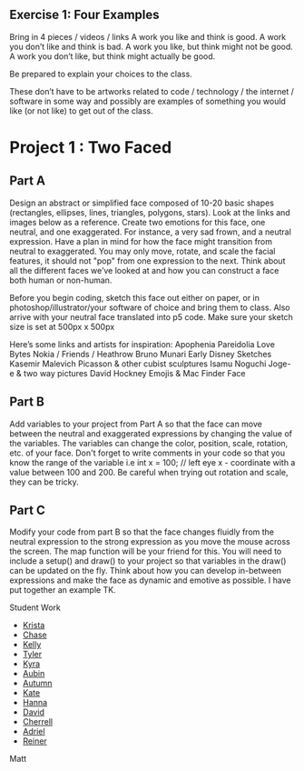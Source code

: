 ## Exercise 1: Four Examples
Bring in 4 pieces / videos / links
A work you like and think is good.
A work you don’t like and think is bad.
A work you like, but think might not be good.
A work you don’t like, but think might actually be good.

Be prepared to explain your choices to the class.

These don’t have to be artworks related to code / technology / the internet / software in some way and possibly are examples of something you would like (or not like) to get out of the class.


# Project 1 : Two Faced
## Part A
Design an abstract or simplified face composed of 10-20 basic shapes (rectangles, ellipses, lines, triangles, polygons, stars). Look at the links and images below as a reference. Create two emotions for this face, one neutral, and one exaggerated. For instance, a very sad frown, and a neutral expression. Have a plan in mind for how the face might transition from neutral to exaggerated. You may only move, rotate, and scale the facial features, it should not "pop" from one expression to the next. Think about all the different faces we’ve looked at and how you can construct a face both human or non-human.

Before you begin coding, sketch this face out either on paper, or in photoshop/illustrator/your software of choice and bring them to class. Also arrive with your neutral face translated into p5 code. Make sure your sketch size is set at 500px x 500px

Here’s some links and artists for inspiration:
Apophenia
Pareidolia
Love Bytes
Nokia / Friends / Heathrow
Bruno Munari
Early Disney Sketches
Kasemir Malevich
Picasson & other cubist sculptures
Isamu Noguchi
Joge-e & two way pictures
David Hockney
Emojis & Mac Finder Face


## Part B
Add variables to your project from Part A so that the face can move between the neutral and exaggerated expressions by changing the value of the variables. The variables can change the color, position, scale, rotation, etc. of your face. Don't forget to write comments in your code so that you know the range of the variable i.e int x = 100; // left eye x - coordinate with a value between 100 and 200. Be careful when trying out rotation and scale, they can be tricky.


## Part C
Modify your code from part B so that the face changes fluidly from the neutral expression to the strong expression as you move the mouse across the screen. The map function will be your friend for this. You will need to include a setup() and draw() to your project so that variables in the draw() can be updated on the fly. Think about how you can develop in-between expressions and make the face as dynamic and emotive as possible. I have put together an example TK.

Student Work

* [Krista](https://editor.p5js.org/kristamiya/sketches/S1eDLz2_X)
* [Chase](https://editor.p5js.org/cmcfadden/sketches/BJ-uGJC_m)
* [Kelly](https://editor.p5js.org/kellysidney/sketches/S1UcrpLF7)
* [Tyler](https://editor.p5js.org/tmarks2/sketches/rJyUG5rdm)
* [Kyra](https://editor.p5js.org/kaknauer/sketches/HJuco7ADQ)
* [Aubin](https://editor.p5js.org/ameschuler@gmail.com/sketches/BkxhKKFuQ)
* [Autumn](https://editor.p5js.org/retroauriel/sketches/HJdS17ADQ)
* [Kate](https://editor.p5js.org/klblasco/sketches/H1qOOvP_X)
* [Hanna](https://editor.p5js.org/hanna/sketches/HJr-FDv_X)
* [David](https://editor.p5js.org/davidniles/sketches/Hy1WVvPum)
* [Cherrell](https://editor.p5js.org/cfinister/sketches/rJmpoXuOX)
* [Adriel](https://editor.p5js.org/American_Ren/sketches/B1GOti4_7)
* [Reiner](https://editor.p5js.org/ReinerKarnadi/sketches/SyEddvg9m)

Matt







